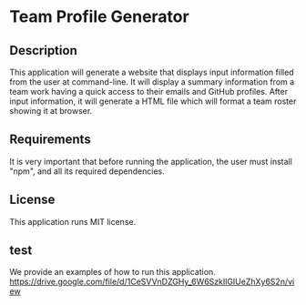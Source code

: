 # Team Profile Generator

## Description

This application will generate a website that displays  input information filled from the user at command-line.  It will display a summary information from a team work having a quick access to their emails and GitHub profiles. After input information, it will generate a HTML file which will format a team roster showing it at browser.



## Requirements

It is very important that before running the application, the user must install "npm", and all its required dependencies.


## License

This application runs MIT license.

## test

We provide an examples of how to run this application.  https://drive.google.com/file/d/1CeSVVnDZGHy_6W6SzkIlGIUeZhXy6S2n/view



